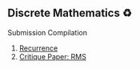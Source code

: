 ## Discrete Mathematics ♻️

Submission Compilation <br>
1. [Recurrence](https://github.com/osiristape/discrete-math-activities/blob/master/TermPaper.docx)
2. [Critique Paper: RMS](https://github.com/TAPEZONE128/discrete-structures-ii/blob/main/Critique%20Paper%20(RMS).pdf)
   

